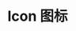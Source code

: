 # Icon 图标
<code  src="./demos/demo.tsx" hidden >

## 介绍
语义化的矢量图形(SVG)
## 使用
直接引入你所需要的图标即可 无需在安装其他包：
```tsx
import React from "react";
import { AuntIconActivity } from "aunt";

export default () => <AuntIconActivity />;
```
> 主流的构建工具会自动做 Tree-Shaking，所以最终被打包进来的只有你用到的那些图标，不必担心包体积问题。
>

<code src="./demos/demo-all.tsx" inline >

### 图标颜色
Icon 的 color 属性用来设置图标的颜色。
```tsx
<AuntIconActivity color="#f44336" />
<AuntIconAlertOctagon color="#3f45ff" />
```

### 图标旋转
Icon 的 spin 属性用来设置图标旋转，默认单位为 false。
```tsx
<AuntIconLoader spin />
<AuntIconFileMinus spin />
```


### 图标旋转角度
Icon 的 rotate 属性用来设置图标旋转的角度。
```tsx
<AuntIconLoader rotate={20} />
<AuntIconFileMinus rotate={60} />
```

## 参数
| 参数 | 说明 |  类型 |默认值 |
| ---- | ---- | ---- | ------ |
| color| 修改svg的颜色 |       `string`    |`inherit`   |
| size | 图标大小，如  20px 2em |  `number \| string` |`inherit` |
| spin | 是否开启旋转动画 | `boolean` |`false` | 
| rotate | 图标旋转角度 |  `number` |`-` |

## 事件
| 事件名 | 说明 |  类型 |默认值 |
| ---- | ---- | ---- | ------ |
|onClick|点击图标时触发|  `() => void` |`-` |

